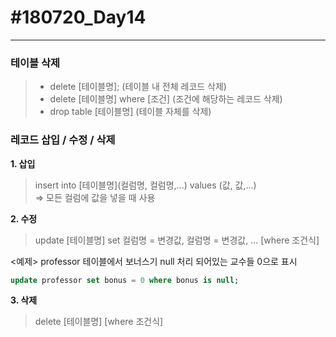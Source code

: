 # #180720_Day14
***

### 테이블 삭제
> - delete [테이블명];  (테이블 내 전체 레코드 삭제) <br>
> - delete [테이블명] where [조건] (조건에 해당하는 레코드 삭제) <br>
> - drop table [테이블명]  (테이블 자체를 삭제)

### 레코드 삽입 / 수정 / 삭제

**1. 삽입**
 >  insert into [테이블명](컬럼명, 컬럼명,...) values (값, 값,...)
 <br> => 모든 컬럼에 값을 넣을 때 사용

**2. 수정**
> update [테이블명] set 컬럼명 = 변경값, 컬럼명 = 변경값, ... [where 조건식]

<예제> professor 테이블에서 보너스기 null 처리 되어있는 교수들 0으로 표시
  ~~~sql
  update professor set bonus = 0 where bonus is null;
  ~~~

**3. 삭제**
> delete [테이블명] [where 조건식]
